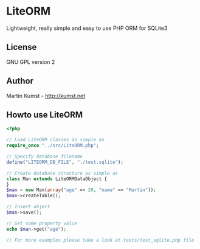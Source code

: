 # LiteORM
Lightweight, really simple and easy to use PHP ORM for SQLite3 

## License
GNU GPL version 2

## Author
Martin Kumst - http://kumst.net

## Howto use LiteORM
```php
<?php

// Load LiteORM classes as simple as 
require_once "../src/LiteORM.php";

// Specify database filename
define("LITEORM_DB_FILE", "./test.sqlite");

// Create database structure as simple as
class Man extends LiteORMDataObject {
}
$man = new Man(array("age" => 20, "name" => "Martin"));
$man->createTable();

// Insert object
$man->save();

// Get some property value
echo $man->get("age");

// For more examples please take a look at tests/test_sqlite.php file
```
